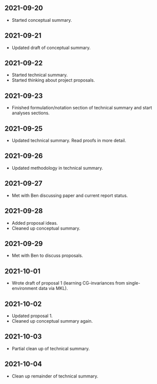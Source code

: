 ## 2021-09-20

* Started conceptual summary.

## 2021-09-21

* Updated draft of conceptual summary.

## 2021-09-22

* Started technical summary.
* Started thinking about project proposals.

## 2021-09-23

* Finished formulation/notation section of technical summary and start analyses sections.

## 2021-09-25

* Updated technical summary. Read proofs in more detail.

## 2021-09-26

* Updated methodology in technical summary.

## 2021-09-27

* Met with Ben discussing paper and current report status.

## 2021-09-28

* Added proposal ideas.
* Cleaned up conceptual summary.

## 2021-09-29

* Met with Ben to discuss proposals.

## 2021-10-01

* Wrote draft of proposal 1 (learning CG-invariances from single-environment data via MKL).

## 2021-10-02

* Updated proposal 1.
* Cleaned up conceptual summary again.

## 2021-10-03

* Partial clean up of technical summary.

## 2021-10-04

* Clean up remainder of technical summary.